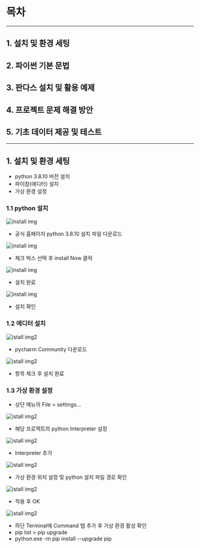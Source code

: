 # 목차
-  - - 
## 1. 설치 및 환경 세팅
## 2. 파이썬 기본 문법
## 3. 판다스 설치 및 활용 예제
## 4. 프로젝트 문제 해결 방안 
## 5. 기초 데이터 제공 및 테스트 



- - - 
## 1. 설치 및 환경 세팅 
 - python 3.8.10 버전 설치 
 - 파이참(에디터) 설치 
 - 가상 환경 설정

### 1.1 python 설치 
![install img](img/pythonInstallImg.PNG)
- 공식 홈페이지 python 3.8.10 설치 파일 다운로드 

![install img](img/pythonInstallImg2.PNG)
- 체크 박스 선택 후 install Now 클릭 

![install img](img/pythonInstallImg3.PNG)
- 설치 완료 

![install img](img/pythonInstallImg4.PNG)
- 설치 확인

### 1.2 에디터 설치 
![istall img2](img/pycharmInstallImg.PNG)
- pycharm Community 다운로드 

![istall img2](img/pycharmInstallImg2.PNG)
- 항목 체크 후 설치 완료

### 1.3 가상 환경 설정 
- 상단 메뉴의  File > settings...

![istall img2](img/venvInsatll.PNG)
- 해당 프로젝트의 python Interpreter 설정

![istall img2](img/venvInsatll2.PNG)
- Interpreter 추가

![istall img2](img/venvInsatll3.PNG)
- 가상 환경 위치 설정 및 python 설치 파일 경로 확인 

![istall img2](img/venvInsatll4.PNG)
- 적용 후 OK

![istall img2](img/venvInsatll5.PNG)
- 하단 Terminal에 Command 탭 추가 후 가상 환경 활성 확인 
- pip list > pip upgrade 
- python.exe -m pip install --upgrade pip